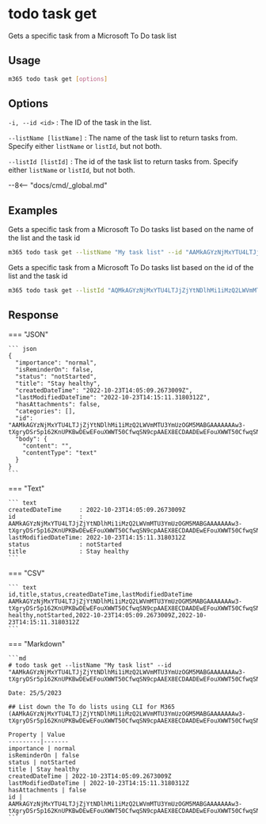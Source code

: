 # todo task get

Gets a specific task from a Microsoft To Do task list

## Usage

```sh
m365 todo task get [options]
```

## Options

`-i, --id <id>`
: The ID of the task in the list.

`--listName [listName]`
: The name of the task list to return tasks from. Specify either `listName` or `listId`, but not both.

`--listId [listId]`
: The id of the task list to return tasks from. Specify either `listName` or `listId`, but not both.

--8<-- "docs/cmd/_global.md"

## Examples

Gets a specific task from a Microsoft To Do tasks list based on the name of the list and the task id

```sh
m365 todo task get --listName "My task list" --id "AAMkAGYzNjMxYTU4LTJjZjYtNDlhMi1iMzQ2LWVmMTU3YmUzOGM5MABGAAAAAAAw3-tXgryDSr5p162KnUPKBwDEwEFouXWWT50CfwqSN9cpAAEX8ECDAADEwEFouXWWT50CfwqSN9cpAAEX8GuPAAA="
```

Gets a specific task from a Microsoft To Do tasks list based on the id of the list and the task id

```sh
m365 todo task get --listId "AQMkAGYzNjMxYTU4LTJjZjYtNDlhMi1iMzQ2LWVmMTU3YmUzOGM5MAAuAAADMN-7V4K8g0q_adetip1DygEAxMBBaLl1lk_dAn8KkjfXKQABF-BAgwAAAA==" --id "AAMkAGYzNjMxYTU4LTJjZjYtNDlhMi1iMzQ2LWVmMTU3YmUzOGM5MABGAAAAAAAw3-tXgryDSr5p162KnUPKBwDEwEFouXWWT50CfwqSN9cpAAEX8ECDAADEwEFouXWWT50CfwqSN9cpAAEX8GuPAAA="
```

## Response

=== "JSON"

    ``` json
    {
      "importance": "normal",
      "isReminderOn": false,
      "status": "notStarted",
      "title": "Stay healthy",
      "createdDateTime": "2022-10-23T14:05:09.2673009Z",
      "lastModifiedDateTime": "2022-10-23T14:15:11.3180312Z",
      "hasAttachments": false,
      "categories": [],
      "id": "AAMkAGYzNjMxYTU4LTJjZjYtNDlhMi1iMzQ2LWVmMTU3YmUzOGM5MABGAAAAAAAw3-tXgryDSr5p162KnUPKBwDEwEFouXWWT50CfwqSN9cpAAEX8ECDAADEwEFouXWWT50CfwqSN9cpAAEX8GuPAAA=",
      "body": {
        "content": "",
        "contentType": "text"
      }
    }
    ```

=== "Text"

    ``` text
    createdDateTime     : 2022-10-23T14:05:09.2673009Z
    id                  : AAMkAGYzNjMxYTU4LTJjZjYtNDlhMi1iMzQ2LWVmMTU3YmUzOGM5MABGAAAAAAAw3-tXgryDSr5p162KnUPKBwDEwEFouXWWT50CfwqSN9cpAAEX8ECDAADEwEFouXWWT50CfwqSN9cpAAEX8GuPAAA=
    lastModifiedDateTime: 2022-10-23T14:15:11.3180312Z
    status              : notStarted
    title               : Stay healthy
    ```

=== "CSV"

    ``` text
    id,title,status,createdDateTime,lastModifiedDateTime
    AAMkAGYzNjMxYTU4LTJjZjYtNDlhMi1iMzQ2LWVmMTU3YmUzOGM5MABGAAAAAAAw3-tXgryDSr5p162KnUPKBwDEwEFouXWWT50CfwqSN9cpAAEX8ECDAADEwEFouXWWT50CfwqSN9cpAAEX8GuPAAA=,Stay healthy,notStarted,2022-10-23T14:05:09.2673009Z,2022-10-23T14:15:11.3180312Z
    ```

=== "Markdown"

    ```md
    # todo task get --listName "My task list" --id "AAMkAGYzNjMxYTU4LTJjZjYtNDlhMi1iMzQ2LWVmMTU3YmUzOGM5MABGAAAAAAAw3-tXgryDSr5p162KnUPKBwDEwEFouXWWT50CfwqSN9cpAAEX8ECDAADEwEFouXWWT50CfwqSN9cpAAEX8GuPAAA="

    Date: 25/5/2023

    ## List down the To do lists using CLI for M365 (AAMkAGYzNjMxYTU4LTJjZjYtNDlhMi1iMzQ2LWVmMTU3YmUzOGM5MABGAAAAAAAw3-tXgryDSr5p162KnUPKBwDEwEFouXWWT50CfwqSN9cpAAEX8ECDAADEwEFouXWWT50CfwqSN9cpAAEX8GuPAAA=)
    
    Property | Value
    ---------|-------
    importance | normal
    isReminderOn | false
    status | notStarted
    title | Stay healthy
    createdDateTime | 2022-10-23T14:05:09.2673009Z
    lastModifiedDateTime | 2022-10-23T14:15:11.3180312Z
    hasAttachments | false
    id | AAMkAGYzNjMxYTU4LTJjZjYtNDlhMi1iMzQ2LWVmMTU3YmUzOGM5MABGAAAAAAAw3-tXgryDSr5p162KnUPKBwDEwEFouXWWT50CfwqSN9cpAAEX8ECDAADEwEFouXWWT50CfwqSN9cpAAEX8GuPAAA=
    ```
